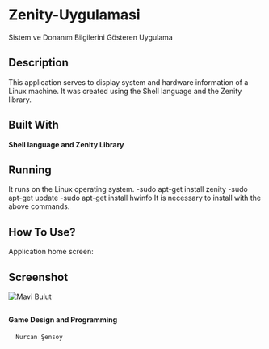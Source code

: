 # Zenity-Uygulamasi
Sistem ve Donanım Bilgilerini Gösteren Uygulama </br>

## **Description**</br>
This application serves to display system and hardware information of a Linux machine. It was created using the Shell language and the Zenity library.
</br>

## **Built With**</br>
**Shell language and Zenity Library** 

## **Running**</br>
It runs on the Linux operating system.
-sudo apt-get install zenity
-sudo apt-get update
-sudo apt-get install hwinfo
It is necessary to install with the above commands.

## **How To Use?**</br>
Application home screen:

## **Screenshot**
![Mavi Bulut](https://drive.google.com/drive/u/0/folders/1uu0lsMaWB3FpobslKIwINwM0XVbdAZ_g)</br>

##

#### **Game Design and Programming**</br>
      Nurcan Şensoy
